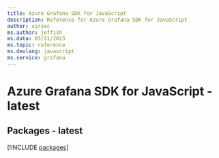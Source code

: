 ```yaml
---
title: Azure Grafana SDK for JavaScript
description: Reference for Azure Grafana SDK for JavaScript
author: xirzec
ms.author: jeffish
ms.data: 03/21/2023
ms.topic: reference
ms.devlang: javascript
ms.service: grafana
---
```

# Azure Grafana SDK for JavaScript - latest
## Packages - latest
[!INCLUDE [packages](grafana-index.md)]